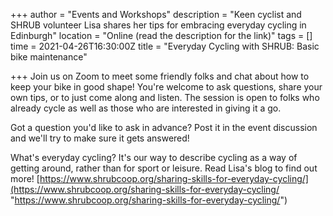 +++
author = "Events and Workshops"
description = "Keen cyclist and SHRUB volunteer Lisa shares her tips for embracing everyday cycling in Edinburgh"
location = "Online (read the description for the link)"
tags = []
time = 2021-04-26T16:30:00Z
title = "Everyday Cycling with SHRUB: Basic bike maintenance"

+++
Join us on Zoom to meet some friendly folks and chat about how to keep your bike in good shape! You're welcome to ask questions, share your own tips, or to just come along and listen. The session is open to folks who already cycle as well as those who are interested in giving it a go. 

Got a question you'd like to ask in advance? Post it in the event discussion and we'll try to make sure it gets answered!

What's everyday cycling? It's our way to describe cycling as a way of getting around, rather than for sport or leisure. Read Lisa's blog to find out more! [https://www.shrubcoop.org/sharing-skills-for-everyday-cycling/](https://www.shrubcoop.org/sharing-skills-for-everyday-cycling/ "https://www.shrubcoop.org/sharing-skills-for-everyday-cycling/")
